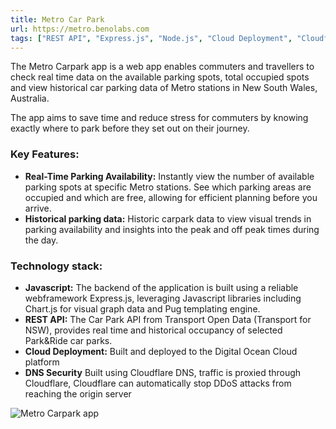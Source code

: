 ```yaml
---
title: Metro Car Park
url: https://metro.benolabs.com
tags: ["REST API", "Express.js", "Node.js", "Cloud Deployment", "Cloudflare DNS"]
---
```


The Metro Carpark app is a web app enables commuters and travellers to check real time data on the available parking spots, total occupied spots and view historical car parking data of Metro stations in New South Wales, Australia.

The app aims to save time and reduce stress for commuters by knowing exactly where to park before they set out on their journey. 

### **Key Features:**
- **Real-Time Parking Availability:** Instantly view the number of available parking spots at specific Metro stations. See which parking areas are occupied and which are free, allowing for efficient planning before you arrive.
- **Historical parking data:** Historic carpark data to view visual trends in parking availability and insights into the peak and off peak times during the day.

### **Technology stack:**
- **Javascript:** The backend of the application is built using a reliable webframework Express.js, leveraging Javascript libraries including Chart.js for visual graph data and Pug templating engine.
- **REST API:** The Car Park API from Transport Open Data (Transport for NSW), provides real time and historical occupancy of selected Park&Ride car parks.
- **Cloud Deployment:** Built and deployed to the Digital Ocean Cloud platform
- **DNS Security** Built using Cloudflare DNS, traffic is proxied through Cloudflare, Cloudflare can automatically stop DDoS attacks from reaching the origin server

![Metro Carpark app](/metrocarpark.png)